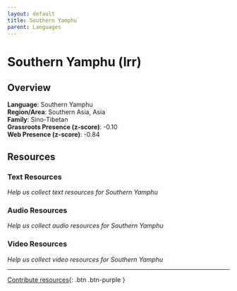 ```yaml
---
layout: default
title: Southern Yamphu
parent: Languages
---
```


# Southern Yamphu (lrr)

## Overview

**Language**: Southern Yamphu  
**Region/Area**: Southern Asia, Asia  
**Family**: Sino-Tibetan  
**Grassroots Presence (z-score)**: -0.10  
**Web Presence (z-score)**: -0.84  

## Resources

### Text Resources
*Help us collect text resources for Southern Yamphu*

### Audio Resources
*Help us collect audio resources for Southern Yamphu*

### Video Resources
*Help us collect video resources for Southern Yamphu*

---

[Contribute resources](https://forms.office.com/e/1SfLJx3u1r){: .btn .btn-purple }
